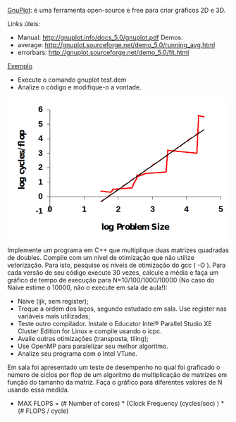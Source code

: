 [GnuPlot](http://gnuplot.info/): é uma ferramenta open-source e free para criar gráficos 2D e 3D. 

Links úteis:
- Manual: http://gnuplot.info/docs_5.0/gnuplot.pdf
Demos: 
- average: http://gnuplot.sourceforge.net/demo_5.0/running_avg.html
- errorbars: http://gnuplot.sourceforge.net/demo_5.0/fit.html

[Exemplo](./test.dem) 
- Execute o comando gnuplot test.dem
- Analize o código e modifique-o a vontade.

![Exercício](./MatMult.png) 
Implemente um programa em C++ que multiplique duas matrizes quadradas de doubles. Compile com um nível de otimização que não utilize vetorização.
Para isto, pesquise os níveis de otimização do gcc ( -O ).
Para cada versão de seu código execute 30 vezes, calcule a média e faça um gráfico de tempo de execução para N=10/100/1000/10000 (No caso do Naive estime o 10000, não o execute em sala de aula!):
* Naive (ijk, sem register);
* Troque a ordem dos laços, segundo estudado em sala. Use register nas variáveis mais utilizadas;
* Teste outro compilador. Instale o Educator Intel® Parallel Studio XE Cluster Edition for Linux e compile usando o icpc. 
* Avalie outras otimizações (transposta, tiling);
* Use OpenMP para paralelizar seu melhor algoritmo.
* Analize seu programa com o Intel VTune.

Em sala foi apresentado um teste de desempenho no qual foi graficado o número de ciclos por flop de um algoritmo de multiplicação de matrizes em função do tamanho da matriz. Faça o gráfico para diferentes valores de N usando essa medida.

* MAX FLOPS = (# Number of cores) * (Clock Frequency (cycles/sec) ) * (# FLOPS / cycle)

